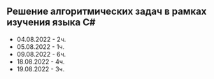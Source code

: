## Решение алгоритмических задач в рамках изучения языка С#

* 04.08.2022 - 2ч.
* 05.08.2022 - 1ч.
* 09.08.2022 - 6ч.
* 18.08.2022 - 4ч.
* 19.08.2022 - 3ч.